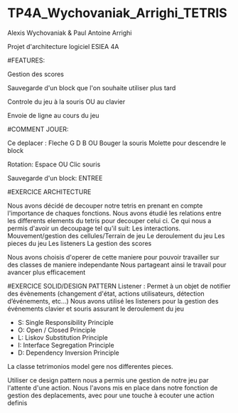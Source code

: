 # TP4A_Wychovaniak_Arrighi_TETRIS

Alexis Wychovaniak & Paul Antoine Arrighi

Projet d'architecture logiciel ESIEA 4A

#FEATURES:

Gestion des scores

Sauvegarde d'un block que l'on souhaite utiliser plus tard

Controle du jeu à la souris OU au clavier

Envoie de ligne au cours du jeu

#COMMENT JOUER:

Ce deplacer :          Fleche G D B    OU Bouger la souris Molette pour descendre le block

Rotation:              Espace           OU Clic souris

Sauvegarde d'un block: ENTREE

#EXERCICE ARCHITECTURE

Nous avons décidé de decouper notre tetris en prenant en compte l'importance de chaques fonctions.
Nous avons étudié les relations entre les differents elements du tetris pour decouper celui ci.
Ce qui nous a permis d'avoir un decoupage tel qu'il suit:
Les interactions. Mouvement/gestion des cellules/Terrain de jeu
Le deroulement du jeu
Les pieces du jeu
Les listeners
La gestion des scores

Nous avons choisis d'operer de cette maniere pour pouvoir travailler sur des classes de maniere independante
Nous partageant ainsi le travail pour avancer plus efficacement

#EXERCICE SOLID/DESIGN PATTERN
Listener : Permet à un objet de notifier des évènements (changement d'état, actions utilisateurs, détection d’événements, etc…)
Nous avons utilisé les listeners pour la gestion des événements clavier et souris assurant le deroulement du jeu

-	S: Single Responsibility Principle 
-	O: Open / Closed Principle 
-	L: Liskov Substitution Principle 
-	I: Interface Segregation Principle 
-	D: Dependency Inversion Principle

La classe tetrimonios model gere nos differentes pieces. 

Utiliser ce design pattern nous a permis une gestion de notre jeu par l'attente d'une action. 
Nous l'avons mis en place dans notre fonction de gestion des deplacements, avec pour une touche à ecouter une action definis




